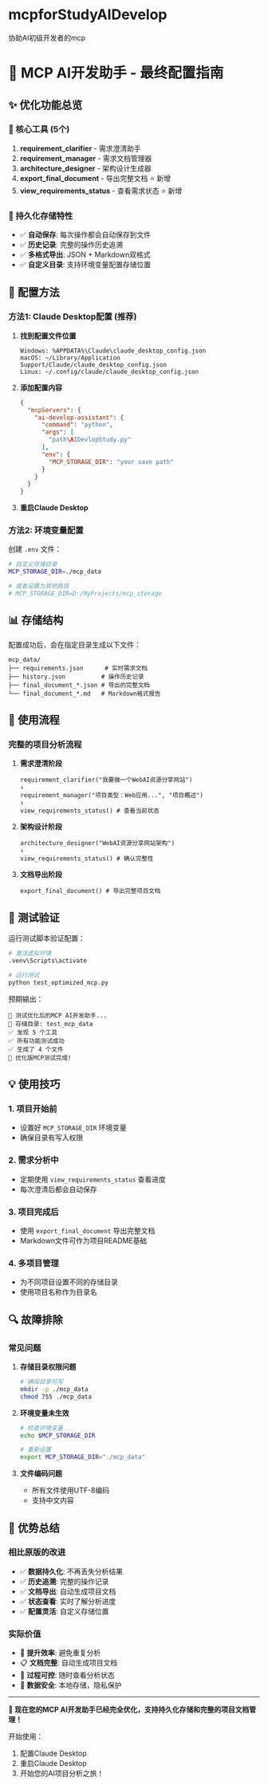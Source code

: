 # mcpforStudyAIDevelop
协助AI初级开发者的mcp
# 🚀 MCP AI开发助手 - 最终配置指南

## ✨ 优化功能总览

### 🔧 核心工具 (5个)
1. **requirement_clarifier** - 需求澄清助手
2. **requirement_manager** - 需求文档管理器
3. **architecture_designer** - 架构设计生成器
4. **export_final_document** - 导出完整文档 ⭐ 新增
5. **view_requirements_status** - 查看需求状态 ⭐ 新增

### 💾 持久化存储特性
- ✅ **自动保存**: 每次操作都会自动保存到文件
- ✅ **历史记录**: 完整的操作历史追溯
- ✅ **多格式导出**: JSON + Markdown双格式
- ✅ **自定义目录**: 支持环境变量配置存储位置

## 📁 配置方法

### 方法1: Claude Desktop配置 (推荐)

1. **找到配置文件位置**
   ```
   Windows: %APPDATA%\Claude\claude_desktop_config.json
   macOS: ~/Library/Application Support/Claude/claude_desktop_config.json
   Linux: ~/.config/claude/claude_desktop_config.json
   ```

2. **添加配置内容**
   ```json
   {
     "mcpServers": {
       "ai-develop-assistant": {
         "command": "python",
         "args": [
           "path\AIDevlopStudy.py"
         ],
         "env": {
           "MCP_STORAGE_DIR": "your save path"
         }
       }
     }
   }
   ```

3. **重启Claude Desktop**

### 方法2: 环境变量配置

创建 `.env` 文件：
```bash
# 自定义存储目录
MCP_STORAGE_DIR=./mcp_data

# 或者设置为其他路径
# MCP_STORAGE_DIR=D:/MyProjects/mcp_storage
```

## 📊 存储结构

配置成功后，会在指定目录生成以下文件：

```
mcp_data/
├── requirements.json      # 实时需求文档
├── history.json          # 操作历史记录
├── final_document_*.json # 导出的完整文档
└── final_document_*.md   # Markdown格式报告
```

## 🎯 使用流程

### 完整的项目分析流程

1. **需求澄清阶段**
   ```
   requirement_clarifier("我要做一个WebAI资源分享网站")
   ↓
   requirement_manager("项目类型：Web应用...", "项目概述")
   ↓
   view_requirements_status() # 查看当前状态
   ```

2. **架构设计阶段**
   ```
   architecture_designer("WebAI资源分享网站架构")
   ↓
   view_requirements_status() # 确认完整性
   ```

3. **文档导出阶段**
   ```
   export_final_document() # 导出完整项目文档
   ```

## 🧪 测试验证

运行测试脚本验证配置：
```bash
# 激活虚拟环境
.venv\Scripts\activate

# 运行测试
python test_optimized_mcp.py
```

预期输出：
```
🧪 测试优化后的MCP AI开发助手...
📁 存储目录: test_mcp_data
✅ 发现 5 个工具
✅ 所有功能测试成功
✅ 生成了 4 个文件
🎉 优化版MCP测试完成!
```

## 💡 使用技巧

### 1. 项目开始前
- 设置好 `MCP_STORAGE_DIR` 环境变量
- 确保目录有写入权限

### 2. 需求分析中
- 定期使用 `view_requirements_status` 查看进度
- 每次澄清后都会自动保存

### 3. 项目完成后
- 使用 `export_final_document` 导出完整文档
- Markdown文件可作为项目README基础

### 4. 多项目管理
- 为不同项目设置不同的存储目录
- 使用项目名称作为目录名

## 🔍 故障排除

### 常见问题

1. **存储目录权限问题**
   ```bash
   # 确保目录可写
   mkdir -p ./mcp_data
   chmod 755 ./mcp_data
   ```

2. **环境变量未生效**
   ```bash
   # 检查环境变量
   echo $MCP_STORAGE_DIR
   
   # 重新设置
   export MCP_STORAGE_DIR="./mcp_data"
   ```

3. **文件编码问题**
   - 所有文件使用UTF-8编码
   - 支持中文内容

## 🎉 优势总结

### 相比原版的改进
- ✅ **数据持久化**: 不再丢失分析结果
- ✅ **历史追溯**: 完整的操作记录
- ✅ **文档导出**: 自动生成项目文档
- ✅ **状态查看**: 实时了解分析进度
- ✅ **配置灵活**: 自定义存储位置

### 实际价值
- 🚀 **提升效率**: 避免重复分析
- 📋 **文档完整**: 自动生成项目文档
- 🔄 **过程可控**: 随时查看分析状态
- 💾 **数据安全**: 本地存储，隐私保护

---

**🎯 现在您的MCP AI开发助手已经完全优化，支持持久化存储和完整的项目文档管理！**

开始使用：
1. 配置Claude Desktop
2. 重启Claude Desktop  
3. 开始您的AI项目分析之旅！


